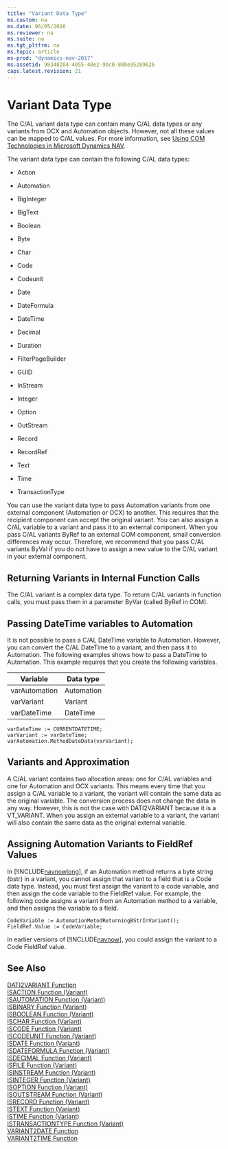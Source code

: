 ```yaml
---
title: "Variant Data Type"
ms.custom: na
ms.date: 06/05/2016
ms.reviewer: na
ms.suite: na
ms.tgt_pltfrm: na
ms.topic: article
ms-prod: "dynamics-nav-2017"
ms.assetid: 98348284-4055-40e2-9bc0-808e95289626
caps.latest.revision: 21
---
```

# Variant Data Type
The C/AL variant data type can contain many C/AL data types or any variants from OCX and Automation objects. However, not all these values can be mapped to C/AL values. For more information, see [Using COM Technologies in Microsoft Dynamics NAV](Using-COM-Technologies-in-Microsoft-Dynamics-NAV.md).  
  
 The variant data type can contain the following C/AL data types:  
  
-   Action  
  
-   Automation  
  
-   BigInteger  
  
-   BigText  
  
-   Boolean  
  
-   Byte  
  
-   Char  
  
-   Code  
  
-   Codeunit  
  
-   Date  
  
-   DateFormula  
  
-   DateTime  
  
-   Decimal  
  
-   Duration  
  
-   FilterPageBuilder  
  
-   GUID  
  
-   InStream  
  
-   Integer  
  
-   Option  
  
-   OutStream  
  
-   Record  
  
-   RecordRef  
  
-   Text  
  
-   Time  
  
-   TransactionType  
  
 You can use the variant data type to pass Automation variants from one external component \(Automation or OCX\) to another. This requires that the recipient component can accept the original variant. You can also assign a C/AL variable to a variant and pass it to an external component. When you pass C/AL variants ByRef to an external COM component, small conversion differences may occur. Therefore, we recommend that you pass C/AL variants ByVal if you do not have to assign a new value to the C/AL variant in your external component.  
  
## Returning Variants in Internal Function Calls  
 The C/AL variant is a complex data type. To return C/AL variants in function calls, you must pass them in a parameter ByVar \(called ByRef in COM\).  
  
## Passing DateTime variables to Automation  
 It is not possible to pass a C/AL DateTime variable to Automation. However, you can convert the C/AL DateTime to a variant, and then pass it to Automation. The following examples shows how to pass a DateTime to Automation. This example requires that you create the following variables.  
  
|Variable|Data type|  
|--------------|---------------|  
|varAutomation|Automation|  
|varVariant|Variant|  
|varDateTime|DateTime|  
  
```  
varDateTime := CURRENTDATETIME;  
varVariant := varDateTime;  
varAutomation.MethodDateData(varVariant);  
```  
  
## Variants and Approximation  
 A C/AL variant contains two allocation areas: one for C/AL variables and one for Automation and OCX variants. This means every time that you assign a C/AL variable to a variant, the variant will contain the same data as the original variable. The conversion process does not change the data in any way. However, this is not the case with DATI2VARIANT because it is a VT\_VARIANT. When you assign an external variable to a variant, the variant will also contain the same data as the original external variable.  
  
## Assigning Automation Variants to FieldRef Values  
 In [!INCLUDE[navnowlong](includes/navnowlong_md.md)], if an Automation method returns a byte string \(bstr\) in a variant, you cannot assign that variant to a field that is a Code data type. Instead, you must first assign the variant to a code variable, and then assign the code variable to the FieldRef value. For example, the following code assigns a variant from an Automation method to a variable, and then assigns the variable to a field.  
  
```  
CodeVariable := AutomationMetodReturningBStrInVariant();  
FieldRef.Value := CodeVariable;  
```  
  
 In earlier versions of [!INCLUDE[navnow](includes/navnow_md.md)], you could assign the variant to a Code FieldRef value.  
  
## See Also  
 [DATI2VARIANT Function](DATI2VARIANT-Function.md)   
 [ISACTION Function \(Variant\)](ISACTION-Function--Variant-.md)   
 [ISAUTOMATION Function \(Variant\)](ISAUTOMATION-Function--Variant-.md)   
 [ISBINARY Function \(Variant\)](ISBINARY-Function--Variant-.md)   
 [ISBOOLEAN Function \(Variant\)](ISBOOLEAN-Function--Variant-.md)   
 [ISCHAR Function \(Variant\)](ISCHAR-Function--Variant-.md)   
 [ISCODE Function \(Variant\)](ISCODE-Function--Variant-.md)   
 [ISCODEUNIT Function \(Variant\)](ISCODEUNIT-Function--Variant-.md)   
 [ISDATE Function \(Variant\)](ISDATE-Function--Variant-.md)   
 [ISDATEFORMULA Function \(Variant\)](ISDATEFORMULA-Function--Variant-.md)   
 [ISDECIMAL Function \(Variant\)](ISDECIMAL-Function--Variant-.md)   
 [ISFILE Function \(Variant\)](ISFILE-Function--Variant-.md)   
 [ISINSTREAM Function \(Variant\)](ISINSTREAM-Function--Variant-.md)   
 [ISINTEGER Function \(Variant\)](ISINTEGER-Function--Variant-.md)   
 [ISOPTION Function \(Variant\)](ISOPTION-Function--Variant-.md)   
 [ISOUTSTREAM Function \(Variant\)](ISOUTSTREAM-Function--Variant-.md)   
 [ISRECORD Function \(Variant\)](ISRECORD-Function--Variant-.md)   
 [ISTEXT Function \(Variant\)](ISTEXT-Function--Variant-.md)   
 [ISTIME Function \(Variant\)](ISTIME-Function--Variant-.md)   
 [ISTRANSACTIONTYPE Function \(Variant\)](ISTRANSACTIONTYPE-Function--Variant-.md)   
 [VARIANT2DATE Function](VARIANT2DATE-Function.md)   
 [VARIANT2TIME Function](VARIANT2TIME-Function.md)